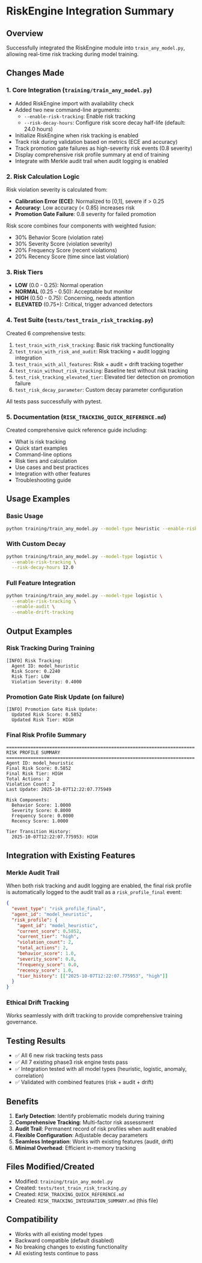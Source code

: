 # RiskEngine Integration Summary

## Overview
Successfully integrated the RiskEngine module into `train_any_model.py`, allowing real-time risk tracking during model training.

## Changes Made

### 1. Core Integration (`training/train_any_model.py`)
- Added RiskEngine import with availability check
- Added two new command-line arguments:
  - `--enable-risk-tracking`: Enable risk tracking
  - `--risk-decay-hours`: Configure risk score decay half-life (default: 24.0 hours)
- Initialize RiskEngine when risk tracking is enabled
- Track risk during validation based on metrics (ECE and accuracy)
- Track promotion gate failures as high-severity risk events (0.8 severity)
- Display comprehensive risk profile summary at end of training
- Integrate with Merkle audit trail when audit logging is enabled

### 2. Risk Calculation Logic
Risk violation severity is calculated from:
- **Calibration Error (ECE)**: Normalized to [0,1], severe if > 0.25
- **Accuracy**: Low accuracy (< 0.85) increases risk
- **Promotion Gate Failure**: 0.8 severity for failed promotion

Risk score combines four components with weighted fusion:
- 30% Behavior Score (violation rate)
- 30% Severity Score (violation severity)
- 20% Frequency Score (recent violations)
- 20% Recency Score (time since last violation)

### 3. Risk Tiers
- **LOW** (0.0 - 0.25): Normal operation
- **NORMAL** (0.25 - 0.50): Acceptable but monitor
- **HIGH** (0.50 - 0.75): Concerning, needs attention
- **ELEVATED** (0.75+): Critical, trigger advanced detectors

### 4. Test Suite (`tests/test_train_risk_tracking.py`)
Created 6 comprehensive tests:
1. `test_train_with_risk_tracking`: Basic risk tracking functionality
2. `test_train_with_risk_and_audit`: Risk tracking + audit logging integration
3. `test_train_with_all_features`: Risk + audit + drift tracking together
4. `test_train_without_risk_tracking`: Baseline test without risk tracking
5. `test_risk_tracking_elevated_tier`: Elevated tier detection on promotion failure
6. `test_risk_decay_parameter`: Custom decay parameter configuration

All tests pass successfully with pytest.

### 5. Documentation (`RISK_TRACKING_QUICK_REFERENCE.md`)
Created comprehensive quick reference guide including:
- What is risk tracking
- Quick start examples
- Command-line options
- Risk tiers and calculation
- Use cases and best practices
- Integration with other features
- Troubleshooting guide

## Usage Examples

### Basic Usage
```bash
python training/train_any_model.py --model-type heuristic --enable-risk-tracking
```

### With Custom Decay
```bash
python training/train_any_model.py --model-type logistic \
  --enable-risk-tracking \
  --risk-decay-hours 12.0
```

### Full Feature Integration
```bash
python training/train_any_model.py --model-type logistic \
  --enable-risk-tracking \
  --enable-audit \
  --enable-drift-tracking
```

## Output Examples

### Risk Tracking During Training
```
[INFO] Risk Tracking:
  Agent ID: model_heuristic
  Risk Score: 0.2240
  Risk Tier: LOW
  Violation Severity: 0.4000
```

### Promotion Gate Risk Update (on failure)
```
[INFO] Promotion Gate Risk Update:
  Updated Risk Score: 0.5852
  Updated Risk Tier: HIGH
```

### Final Risk Profile Summary
```
======================================================================
RISK PROFILE SUMMARY
======================================================================
Agent ID: model_heuristic
Final Risk Score: 0.5852
Final Risk Tier: HIGH
Total Actions: 2
Violation Count: 2
Last Update: 2025-10-07T12:22:07.775949

Risk Components:
  Behavior Score: 1.0000
  Severity Score: 0.8000
  Frequency Score: 0.0000
  Recency Score: 1.0000

Tier Transition History:
  2025-10-07T12:22:07.775953: HIGH
```

## Integration with Existing Features

### Merkle Audit Trail
When both risk tracking and audit logging are enabled, the final risk profile is automatically logged to the audit trail as a `risk_profile_final` event:
```json
{
  "event_type": "risk_profile_final",
  "agent_id": "model_heuristic",
  "risk_profile": {
    "agent_id": "model_heuristic",
    "current_score": 0.5852,
    "current_tier": "high",
    "violation_count": 2,
    "total_actions": 2,
    "behavior_score": 1.0,
    "severity_score": 0.8,
    "frequency_score": 0.0,
    "recency_score": 1.0,
    "tier_history": [["2025-10-07T12:22:07.775953", "high"]]
  }
}
```

### Ethical Drift Tracking
Works seamlessly with drift tracking to provide comprehensive training governance.

## Testing Results
- ✅ All 6 new risk tracking tests pass
- ✅ All 7 existing phase3 risk engine tests pass
- ✅ Integration tested with all model types (heuristic, logistic, anomaly, correlation)
- ✅ Validated with combined features (risk + audit + drift)

## Benefits

1. **Early Detection**: Identify problematic models during training
2. **Comprehensive Tracking**: Multi-factor risk assessment
3. **Audit Trail**: Permanent record of risk profiles when audit enabled
4. **Flexible Configuration**: Adjustable decay parameters
5. **Seamless Integration**: Works with existing features (audit, drift)
6. **Minimal Overhead**: Efficient in-memory tracking

## Files Modified/Created
- Modified: `training/train_any_model.py`
- Created: `tests/test_train_risk_tracking.py`
- Created: `RISK_TRACKING_QUICK_REFERENCE.md`
- Created: `RISK_TRACKING_INTEGRATION_SUMMARY.md` (this file)

## Compatibility
- Works with all existing model types
- Backward compatible (default disabled)
- No breaking changes to existing functionality
- All existing tests continue to pass
